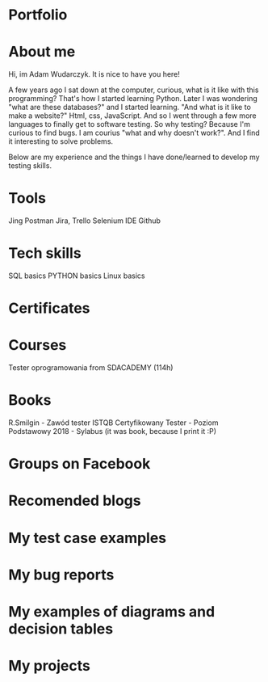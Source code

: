 # Portfolio

# About me
Hi, im Adam Wudarczyk. It is nice to have you here!

A few years ago I sat down at the computer, curious, what is it like with this programming? 
That's how I started learning Python. Later I was wondering "what are these databases?" and I started learning. 
"And what is it like to make a website?" Html, css, JavaScript.
And so I went through a few more languages to finally get to software testing.
So why testing?
Because I'm curious to find bugs. I am courius "what and why doesn't work?".
And I find it interesting to solve problems.

Below are my experience and the things I have done/learned to develop my testing skills.

# Tools
Jing 
Postman 
Jira, Trello
Selenium IDE
Github

# Tech skills
SQL basics
PYTHON basics
Linux basics

# Certificates 

# Courses
Tester oprogramowania from SDACADEMY (114h)

# Books
R.Smilgin - Zawód tester
ISTQB Certyfikowany Tester - Poziom Podstawowy 2018 - Sylabus (it was book, because I print it :P)
# Groups on Facebook

# Recomended blogs

# My test case examples

# My bug reports

# My examples of diagrams and decision tables

# My projects 
